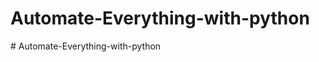 # Automate-Everything-with-python
#   A u t o m a t e - E v e r y t h i n g - w i t h - p y t h o n  
 
